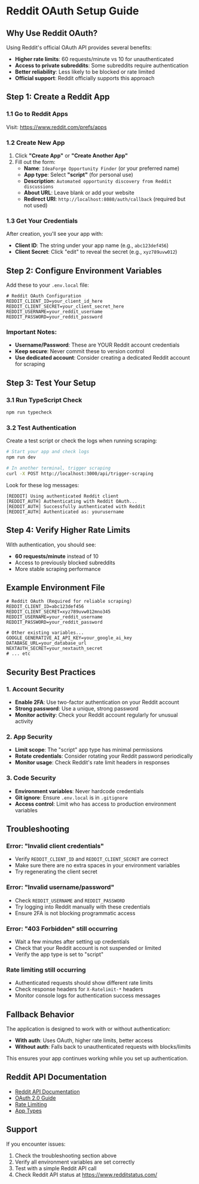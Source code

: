 # Reddit OAuth Setup Guide

## Why Use Reddit OAuth?

Using Reddit's official OAuth API provides several benefits:
- **Higher rate limits**: 60 requests/minute vs 10 for unauthenticated
- **Access to private subreddits**: Some subreddits require authentication
- **Better reliability**: Less likely to be blocked or rate limited
- **Official support**: Reddit officially supports this approach

## Step 1: Create a Reddit App

### 1.1 Go to Reddit Apps
Visit: https://www.reddit.com/prefs/apps

### 1.2 Create New App
1. Click **"Create App"** or **"Create Another App"**
2. Fill out the form:
   - **Name**: `IdeaForge Opportunity Finder` (or your preferred name)
   - **App type**: Select **"script"** (for personal use)
   - **Description**: `Automated opportunity discovery from Reddit discussions`
   - **About URL**: Leave blank or add your website
   - **Redirect URI**: `http://localhost:8080/auth/callback` (required but not used)

### 1.3 Get Your Credentials
After creation, you'll see your app with:
- **Client ID**: The string under your app name (e.g., `abc123def456`)
- **Client Secret**: Click "edit" to reveal the secret (e.g., `xyz789uvw012`)

## Step 2: Configure Environment Variables

Add these to your `.env.local` file:

```env
# Reddit OAuth Configuration
REDDIT_CLIENT_ID=your_client_id_here
REDDIT_CLIENT_SECRET=your_client_secret_here
REDDIT_USERNAME=your_reddit_username
REDDIT_PASSWORD=your_reddit_password
```

### Important Notes:
- **Username/Password**: These are YOUR Reddit account credentials
- **Keep secure**: Never commit these to version control
- **Use dedicated account**: Consider creating a dedicated Reddit account for scraping

## Step 3: Test Your Setup

### 3.1 Run TypeScript Check
```bash
npm run typecheck
```

### 3.2 Test Authentication
Create a test script or check the logs when running scraping:

```bash
# Start your app and check logs
npm run dev

# In another terminal, trigger scraping
curl -X POST http://localhost:3000/api/trigger-scraping
```

Look for these log messages:
```
[REDDIT] Using authenticated Reddit client
[REDDIT_AUTH] Authenticating with Reddit OAuth...
[REDDIT_AUTH] Successfully authenticated with Reddit
[REDDIT_AUTH] Authenticated as: yourusername
```

## Step 4: Verify Higher Rate Limits

With authentication, you should see:
- **60 requests/minute** instead of 10
- Access to previously blocked subreddits
- More stable scraping performance

## Example Environment File

```env
# Reddit OAuth (Required for reliable scraping)
REDDIT_CLIENT_ID=abc123def456
REDDIT_CLIENT_SECRET=xyz789uvw012mno345
REDDIT_USERNAME=your_reddit_username
REDDIT_PASSWORD=your_reddit_password

# Other existing variables...
GOOGLE_GENERATIVE_AI_API_KEY=your_google_ai_key
DATABASE_URL=your_database_url
NEXTAUTH_SECRET=your_nextauth_secret
# ... etc
```

## Security Best Practices

### 1. Account Security
- **Enable 2FA**: Use two-factor authentication on your Reddit account
- **Strong password**: Use a unique, strong password
- **Monitor activity**: Check your Reddit account regularly for unusual activity

### 2. App Security
- **Limit scope**: The "script" app type has minimal permissions
- **Rotate credentials**: Consider rotating your Reddit password periodically
- **Monitor usage**: Check Reddit's rate limit headers in responses

### 3. Code Security
- **Environment variables**: Never hardcode credentials
- **Git ignore**: Ensure `.env.local` is in `.gitignore`
- **Access control**: Limit who has access to production environment variables

## Troubleshooting

### Error: "Invalid client credentials"
- Verify `REDDIT_CLIENT_ID` and `REDDIT_CLIENT_SECRET` are correct
- Make sure there are no extra spaces in your environment variables
- Try regenerating the client secret

### Error: "Invalid username/password"
- Check `REDDIT_USERNAME` and `REDDIT_PASSWORD`
- Try logging into Reddit manually with these credentials
- Ensure 2FA is not blocking programmatic access

### Error: "403 Forbidden" still occurring
- Wait a few minutes after setting up credentials
- Check that your Reddit account is not suspended or limited
- Verify the app type is set to "script"

### Rate limiting still occurring
- Authenticated requests should show different rate limits
- Check response headers for `X-Ratelimit-*` headers
- Monitor console logs for authentication success messages

## Fallback Behavior

The application is designed to work with or without authentication:

- **With auth**: Uses OAuth, higher rate limits, better access
- **Without auth**: Falls back to unauthenticated requests with blocks/limits

This ensures your app continues working while you set up authentication.

## Reddit API Documentation

- [Reddit API Documentation](https://www.reddit.com/dev/api/)
- [OAuth 2.0 Guide](https://github.com/reddit-archive/reddit/wiki/OAuth2)
- [Rate Limiting](https://support.reddithelp.com/hc/en-us/articles/16160319875092)
- [App Types](https://www.reddit.com/wiki/api#wiki_app_types)

## Support

If you encounter issues:
1. Check the troubleshooting section above
2. Verify all environment variables are set correctly
3. Test with a simple Reddit API call
4. Check Reddit API status at https://www.redditstatus.com/